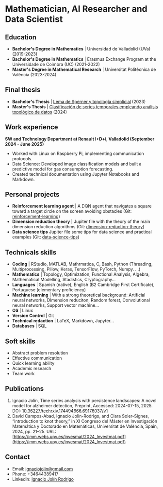 # Mathematician, AI Researcher and Data Scientist

## Education
- **Bachelor's Degree in Mathematics** | Universidad de Valladolid (UVa) (2019-2023)
- **Bachelor's Degree in Mathematics** | Erasmus Exchange Program at the Universidade de Coimbra (UC) (2021-2022)
- **Master's Degree in Mathematical Research** | Universitat Politècnica de València (2023-2024)

## Final thesis
- **Bachelor's Thesis** | [Lema de Sperner y topología simplicial](https://uvadoc.uva.es/handle/10324/63202) (2023)
- **Master's Thesis** | [Clasificación de series temporales empleando análisis topológico de datos](https://riunet.upv.es/entities/publication/2b92e076-3eed-44de-9bac-0ccc94b49b3a) (2024)

## Work experience
**SW and Technology Department at Renault I+D+i, Valladolid (September 2024 - June 2025)**
- Worked with Linux on Raspberry Pi, implementing communication protocols.
- Data Science: Developed image classification models and built a predictive model for gas consumption
forecasting.
- Created technical documentation using Jupyter Notebooks and Markdown.

## Personal projects
- **Reinforcement learning agent** | A DQN agent that navigates a square toward a target circle on the screen avoiding obstacles (Git: [reinforcement-learning](https://github.com/jo12n/reinforcement_learning))
- **Dimension reduction theory** |  Jupiter file with the theory of the main dimension reduction algorithms (Git: [dimension-reduction-theory](https://github.com/jo12n/dimension_reduction_theory.git))
- **Data science tips** Jupiter file some tips for data science and practical examples (Git: [data-science-tips](https://github.com/jo12n/data_science_tips.git))

## Technicals skills
- **Coding** | RStudio, MATLAB, Mathrmatica, C, Bash, Python (Threading, Multiprocessing, Pillow, Keras, TensorFlow, PyTorch, Numpy. . .)
- **Mathematics** | Topology, Optimization, Functional Analysis, Algebra, Mathematical Modelling, Stadistics, Cryptography...
- **Languages** | Spanish (native), English (B2 Cambridge First Certificate), Portuguese (elementary proficiency)
- **Machine learning** | With a strong theoretical background: Artificial neural networks, DImension reduciton, Random forest, Convolutional neural networks, Support vector machine...
- **OS** | Linux
- **Version Control** | Git
- **Technical redaction** | LaTeX, Markdown, Jupyter...
- **Databases** | SQL

## Soft skills
- Abstract problem resolution
- Effective communication
- Quick learning ability
- Academic research
- Team work

## Publications
1. Ignacio Jolín, Time series analysis with persistence landscapes: A novel model for alzheimer detection, Preprint,
Accessed: 2024-07-15, 2025. DOI: [10.36227/techrxiv.174494666.69176037/v1](https://doi.org/10.36227/techrxiv.174494666.69176037/v1)
2. David Campos-Abad, Ignacio Jolin-Rodrigo, and Clara Soler-Signes, “Introduction to knot theory,” in XI
Congreso del Máster en Investigación Matemática y Doctorado en Matemáticas, Universitat de València, Spain, 2024,
pp. 21–25. URL: [https://imm.webs.upv.es/invesmat/2024_Investmat.pdf](https://imm.webs.upv.es/invesmat/2024_Investmat.pdf)

## Contact
- Email: ignaciojolin@gmail.com
- Phone: +34644389417
- Linkedin: [Ignacio Jolín Rodrigo](https://linkedin.com/in/ignacio-jolín-rodrigo-97451a236)
